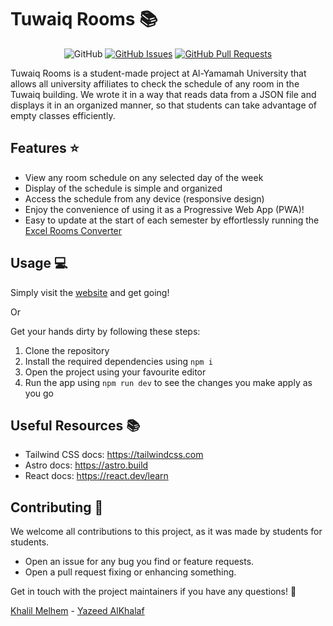 # Tuwaiq Rooms 📚

<div align="center">

![GitHub](https://img.shields.io/github/license/GDSC-YU/tuwaiq-rooms?style=for-the-badge)
[![GitHub Issues](https://img.shields.io/github/issues/GDSC-YU/tuwaiq-rooms?style=for-the-badge)](https://github.com/GDSC-YU/tuwaiq-rooms/issues)
[![GitHub Pull Requests](https://img.shields.io/github/issues-pr/GDSC-YU/tuwaiq-rooms?style=for-the-badge)](https://github.com/GDSC-YU/tuwaiq-rooms/pulls)

</div>

Tuwaiq Rooms is a student-made project at Al-Yamamah University that allows all university affiliates to check the schedule of any room in the Tuwaiq building. We wrote it in a way that reads data from a JSON file and displays it in an organized manner, so that students can take advantage of empty classes efficiently.

## Features ⭐

- View any room schedule on any selected day of the week
- Display of the schedule is simple and organized
- Access the schedule from any device (responsive design)
- Enjoy the convenience of using it as a Progressive Web App (PWA)!
- Easy to update at the start of each semester by effortlessly running the [Excel Rooms Converter](https://github.com/GDSC-YU/excel-rooms-converter)

## Usage 💻

Simply visit the [website](https://tr.gdscyu.com/) and get going!

Or

Get your hands dirty by following these steps:

1. Clone the repository
2. Install the required dependencies using `npm i`
3. Open the project using your favourite editor
4. Run the app using `npm run dev` to see the changes you make apply as you go

## Useful Resources 📚

- Tailwind CSS docs: https://tailwindcss.com
- Astro docs: https://astro.build
- React docs: https://react.dev/learn

## Contributing 🤝

We welcome all contributions to this project, as it was made by students for students.

- Open an issue for any bug you find or feature requests.
- Open a pull request fixing or enhancing something.

Get in touch with the project maintainers if you have any questions! 🚀

[Khalil Melhem](https://github.com/pewpewded) - [Yazeed AlKhalaf](https://github.com/YazeedAlKhalaf)
